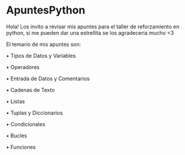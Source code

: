 # ApuntesPython
Hola! Los invito a revisar mis apuntes para el taller de reforzamiento en python, si me pueden dar una estrellita se los agradeceria mucho &lt;3

El temario de mis apuntes son:

•	Tipos de Datos y Variables

•	Operadores

•	Entrada de Datos y Comentarios

•	Cadenas de Texto

•	Listas

•	Tuplas y Diccionarios

•	Condicionales

•	Bucles

•	Funciones


